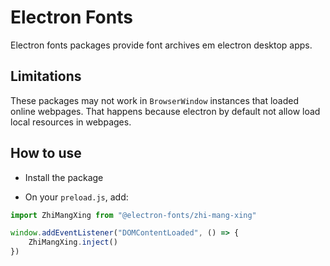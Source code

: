 # Electron Fonts

Electron fonts packages provide font archives em electron desktop apps.

## Limitations

These packages may not work in `BrowserWindow` instances that loaded online webpages. That happens because electron by default not allow load local resources in webpages.

## How to use

* Install the package

* On your `preload.js`, add:

```ts
import ZhiMangXing from "@electron-fonts/zhi-mang-xing"

window.addEventListener("DOMContentLoaded", () => {
    ZhiMangXing.inject()
})
```